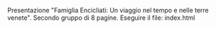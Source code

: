 Presentazione "Famiglia Encicliati: Un viaggio nel tempo e nelle terre venete".
Secondo gruppo di 8 pagine.
Eseguire il file: index.html
